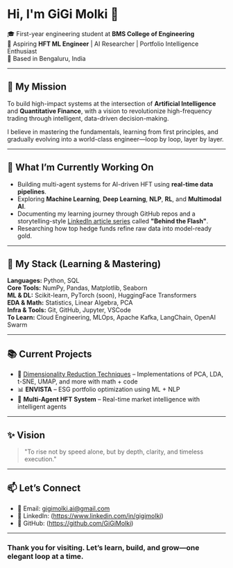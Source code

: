 # Hi, I'm GiGi Molki  👋

🎓 First-year engineering student at **BMS College of Engineering**  
🎯 Aspiring **HFT ML Engineer** | AI Researcher | Portfolio Intelligence Enthusiast  
📍 Based in Bengaluru, India

---

## 🌌 My Mission

To build high-impact systems at the intersection of **Artificial Intelligence** and **Quantitative Finance**, with a vision to revolutionize high-frequency trading through intelligent, data-driven decision-making.

I believe in mastering the fundamentals, learning from first principles, and gradually evolving into a world-class engineer—loop by loop, layer by layer.

---

## 🧠 What I’m Currently Working On

- Building multi-agent systems for AI-driven HFT using **real-time data pipelines**.
- Exploring **Machine Learning**, **Deep Learning**, **NLP**, **RL**, and **Multimodal AI**.
- Documenting my learning journey through GitHub repos and a storytelling-style [LinkedIn article series](#) called **"Behind the Flash"**.
- Researching how top hedge funds refine raw data into model-ready gold.

---

## 🔧 My Stack (Learning & Mastering)

**Languages:** Python, SQL  
**Core Tools:** NumPy, Pandas, Matplotlib, Seaborn  
**ML & DL:** Scikit-learn, PyTorch (soon), HuggingFace Transformers  
**EDA & Math:** Statistics, Linear Algebra, PCA  
**Infra & Tools:** Git, GitHub, Jupyter, VSCode  
**To Learn:** Cloud Engineering, MLOps, Apache Kafka, LangChain, OpenAI Swarm

---

## 📚 Current Projects

- 🔬 [Dimensionality Reduction Techniques](https://github.com/your-profile/dimensionality-reduction-techniques) – Implementations of PCA, LDA, t-SNE, UMAP, and more with math + code  
- 📊 **ENVISTA** – ESG portfolio optimization using ML + NLP  
- 🧠 **Multi-Agent HFT System** – Real-time market intelligence with intelligent agents

---

## ✨ Vision

> "To rise not by speed alone, but by depth, clarity, and timeless execution."

---

## 📫 Let’s Connect

- 📩 Email: gigimolki.ai@gmail.com  
- 💼 LinkedIn: (https://www.linkedin.com/in/gigimolki)  
- 🧠 GitHub: (https://github.com/GiGiMolki)

---

### Thank you for visiting. Let’s learn, build, and grow—one elegant loop at a time.

